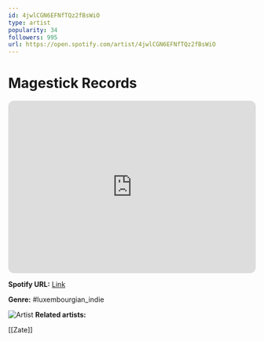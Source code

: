```yaml
---
id: 4jwlCGN6EFNfTQz2fBsWiO
type: artist
popularity: 34
followers: 995
url: https://open.spotify.com/artist/4jwlCGN6EFNfTQz2fBsWiO
---
```

# Magestick Records

<iframe style="border-radius:12px" src="https://open.spotify.com/embed/artist/4jwlCGN6EFNfTQz2fBsWiO" width="100%" height="352" frameBorder="0" allowfullscreen="" allow="autoplay; clipboard-write; encrypted-media; fullscreen; picture-in-picture" loading="lazy"></iframe>

**Spotify URL:** [Link](https://open.spotify.com/artist/4jwlCGN6EFNfTQz2fBsWiO)

**Genre:**  #luxembourgian_indie

![Artist](https://i.scdn.co/image/ab6761610000e5eb0b62b512b0d9a9b106f9d733)
**Related artists:**

[[Zate]]
